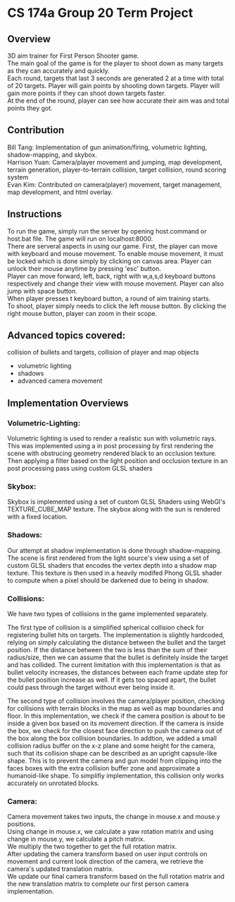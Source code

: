 # CS 174a Group 20 Term Project


## Overview
3D aim trainer for First Person Shooter game. </br>The main goal of the game is for the player to shoot down as many targets as they can accurately and quickly.
  </br>Each round, targets that last 3 seconds are generated 2 at a time with total of 20 targets. Player will gain points by shooting down targets. Player will gain more points if they can shoot down targets faster.
  </br>At the end of the round, player can see how accurate their aim was and total points they got.

## Contribution
Bill Tang: Implementation of gun animation/firing, volumetric lighting, shadow-mapping, and skybox.
  </br>Harrison Yuan: Camera/player movement and jumping, map development, terrain generation, player-to-terrain collision, target collision, round scoring system
  </br>Evan Kim: Contributed on camera(player) movement, target management, map development, and html overlay.

## Instructions
To run the game, simply run the server by opening host.command or host.bat file. The game will run on localhost:8000.
  </br>There are serveral aspects in using our game. First, the player can move with keyboard and mouse movement. To enable mouse movement, it must be locked which is done simply by clicking on canvas area. Player can unlock their mouse anytime by pressing 'esc' button.
  </br>Player can move forward, left, back, right with w,a,s,d keyboard buttons respectively and change their view with mouse movement. Player can also jump with space button.
  </br>When player presses t keyboard button, a round of aim training starts.
  </br>To shoot, player simply needs to click the left mouse button. By clicking the right mouse button, player can zoom in their scope.

## Advanced topics covered: </br>
collision of bullets and targets, collision of player and map objects
- volumetric lighting
- shadows
- advanced camera movement


## Implementation Overviews

### Volumetric-Lighting:
Volumetric lighting is used to render a realistic sun with volumetric rays. This was implemented using a in post processing by first rendering the scene with obstrucing geometry rendered black to an occlusion texture. Then applying a filter based on the light position and occlusion texture in an post processing pass using custom GLSL shaders

### Skybox:
Skybox is implemented using a set of custom GLSL Shaders using WebGl's TEXTURE_CUBE_MAP texture. The skybox along with the sun is rendered with a fixed location.

### Shadows:
Our attempt at shadow implementation is done through shadow-mapping. The scene is first rendered from the light source's view using a set of custom GLSL shaders that encodes the vertex depth into a shadow map texture. This texture is then used in a heavily modifed Phong GLSL shader to compute when a pixel should be darkened due to being in shadow. 

### Collisions:
We have two types of collisions in the game implemented separately.

The first type of collision is a simplified spherical collision check for registering bullet hits on targets. The implementation is slightly hardcoded, relying on simply calculating the distance between the bullet and the target position. If the distance between the two is less than the sum of their radius/size, then we can assume that the bullet is definitely inside the target and has collided. The current limitation with this implementation is that as bullet velocity increases, the distances between each frame update step for the bullet position increase as well. If it gets too spaced apart, the bullet could pass through the target without ever being inside it.

The second type of collision involves the camera/player position, checking for collisions with terrain blocks in the map as well as map boundaries and floor. In this implementation, we check if the camera position is about to be inside a given box based on its movement direction. If the camera is inside the box, we check for the closest face direction to push the camera out of the box along the box collision boundaries. In addtion, we added a small collision radius buffer on the x-z plane and some height for the camera, such that its collision shape can be described as an upright capsule-like shape. This is to prevent the camera and gun model from clipping into the faces boxes with the extra collision buffer zone and approximate a humanoid-like shape. To simplifiy implementation, this collision only works accurately on unrotated blocks. 

### Camera:
Camera movement takes two inputs, the change in mouse.x and mouse.y positions.
</br>Using change in mouse.x, we calculate a yaw rotation matrix and using change in mouse.y, we calculate a pitch matrix.
</br>We multiply the two together to get the full rotation matrix.
</br>After updating the camera transform based on user input controls on movement and current look direction of the camera, we retrieve the camera's updated translation matrix.
</br>We update our final camera transform based on the full rotation matrix and the new translation matrix to complete our first person camera implementation.
